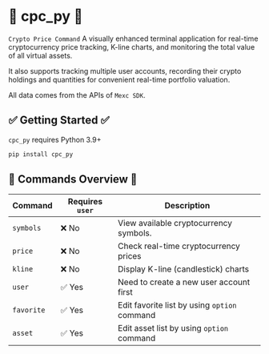 # 🚀 cpc_py 🚀
`Crypto Price Command`
A visually enhanced terminal application for real-time cryptocurrency price tracking, K-line charts, and monitoring the total value of all virtual assets. 

It also supports tracking multiple user accounts, recording their crypto holdings and quantities for convenient real-time portfolio valuation. 

All data comes from the APIs of `Mexc SDK`. 

## ✅ Getting Started ✅
`cpc_py` requires Python 3.9+ 

```bash
pip install cpc_py
```

## 📌 Commands Overview 📌
| Command    | Requires `user` | Description |
|------------|-----------------|-------------|
| `symbols`  | ❌ No  | View available cryptocurrency symbols. |
| `price`    | ❌ No  | Check real-time cryptocurrency prices |
| `kline`    | ❌ No  | Display K-line (candlestick) charts |
| `user`     | ✅ Yes | Need to create a new user account first |
| `favorite` | ✅ Yes | Edit favorite list by using `option` command |
| `asset`    | ✅ Yes | Edit asset list by using `option` command|